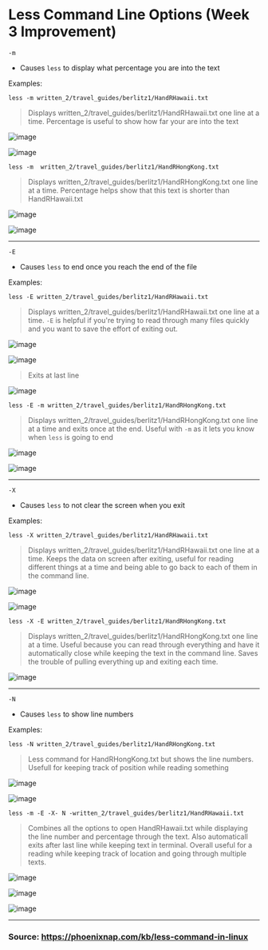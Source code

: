 # Less Command Line Options (Week 3 Improvement)

`-m`
* Causes `less` to display what percentage you are into the text

Examples: 

`less -m written_2/travel_guides/berlitz1/HandRHawaii.txt`
> Displays written_2/travel_guides/berlitz1/HandRHawaii.txt one line at a time. Percentage is useful to show how far your are into the text

![image](https://user-images.githubusercontent.com/122496316/224883985-bfb27a51-8bb0-4ac6-9881-7e2c55000b47.png)

![image](https://user-images.githubusercontent.com/122496316/224884095-efa68dea-e770-489d-a701-7dc135c18da0.png)

`less -m  written_2/travel_guides/berlitz1/HandRHongKong.txt`
> Displays written_2/travel_guides/berlitz1/HandRHongKong.txt one line at a time. Percentage helps show that this text is shorter than HandRHawaii.txt

![image](https://user-images.githubusercontent.com/122496316/224884582-96e245db-f64e-41c1-ad61-435aa12451a2.png)

![image](https://user-images.githubusercontent.com/122496316/224884400-a9887d70-bd6a-4d87-92c8-c8538445b3a3.png)

---

`-E`
* Causes `less` to end once you reach the end of the file

Examples: 

`less -E written_2/travel_guides/berlitz1/HandRHawaii.txt`
> Displays written_2/travel_guides/berlitz1/HandRHawaii.txt one line at a time. `-E` is helpful if you're trying 
> to read through many files quickly and you want to save the effort of exiting out.

![image](https://user-images.githubusercontent.com/122496316/224889773-d6de43ee-baf0-4b6b-a361-3a7683c456d5.png)

![image](https://user-images.githubusercontent.com/122496316/224889985-208da757-2b87-4ae2-8cde-01e309008933.png)

> Exits at last line

![image](https://user-images.githubusercontent.com/122496316/224889880-12c1fed0-c842-46cc-a784-cd886788fddd.png)


`less -E -m written_2/travel_guides/berlitz1/HandRHongKong.txt`
> Displays written_2/travel_guides/berlitz1/HandRHongKong.txt one line at a time and exits once at the end. 
> Useful with `-m` as it lets you know when `less` is going to end

![image](https://user-images.githubusercontent.com/122496316/224888777-37f30398-e28a-465d-8765-39d2fcacd1ee.png)

![image](https://user-images.githubusercontent.com/122496316/224885071-0c44ee42-d216-4d92-a26f-77be3873c8b2.png)

---

`-X`
* Causes `less` to not clear the screen when you exit

Examples: 

`less -X written_2/travel_guides/berlitz1/HandRHawaii.txt`
> Displays written_2/travel_guides/berlitz1/HandRHawaii.txt one line at a time. Keeps the data on screen after exiting,
>  useful for reading different things at a time and being able to go back to each of them in the command line.

![image](https://user-images.githubusercontent.com/122496316/224886581-d35105df-549f-4b01-a442-c8b27db88765.png)

![image](https://user-images.githubusercontent.com/122496316/224886768-3c8a4e35-2bc8-49f4-9598-c949382c5eef.png)

`less -X -E written_2/travel_guides/berlitz1/HandRHongKong.txt`
> Displays written_2/travel_guides/berlitz1/HandRHongKong.txt one line at a time. Useful because you can read 
> through everything and have it automatically close while keeping the text in the command line. 
> Saves the trouble of pulling everything up and exiting each time.

![image](https://user-images.githubusercontent.com/122496316/224887165-e6640dba-c8cb-418a-8d3a-86f2d6ee5933.png)


---

`-N`
* Causes `less` to show line numbers

Examples: 

`less -N written_2/travel_guides/berlitz1/HandRHongKong.txt`
> Less command for HandRHongKong.txt but shows the line numbers. Usefull for keeping track of position while reading something

![image](https://user-images.githubusercontent.com/122496316/224888306-6bad2cb9-c227-46e7-9608-7b43bc5bf9c8.png)

![image](https://user-images.githubusercontent.com/122496316/224889093-a91dae9b-56f3-4ee2-8a63-ecb4c705547a.png)

`less -m -E -X- N -written_2/travel_guides/berlitz1/HandRHawaii.txt`
> Combines all the options to open HandRHawaii.txt while displaying the line number and percentage through the text.
> Also automaticall exits after last line while keeping text in terminal. Overall useful for a reading while keeping track of
>  location and going through multiple texts.

![image](https://user-images.githubusercontent.com/122496316/224890438-d7565a17-08b6-4f6e-a588-12b8d1fe66d4.png)

![image](https://user-images.githubusercontent.com/122496316/224890583-19de9fe0-b4f7-4225-9531-2f51e5997a88.png)

![image](https://user-images.githubusercontent.com/122496316/224890613-a4a1461e-7c22-4b8b-8747-01c0f941c624.png)

---

### Source: https://phoenixnap.com/kb/less-command-in-linux
